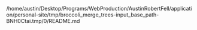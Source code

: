 /home/austin/Desktop/Programs/WebProduction/AustinRobertFell/application/personal-site/tmp/broccoli_merge_trees-input_base_path-BNH0Ctai.tmp/0/README.md